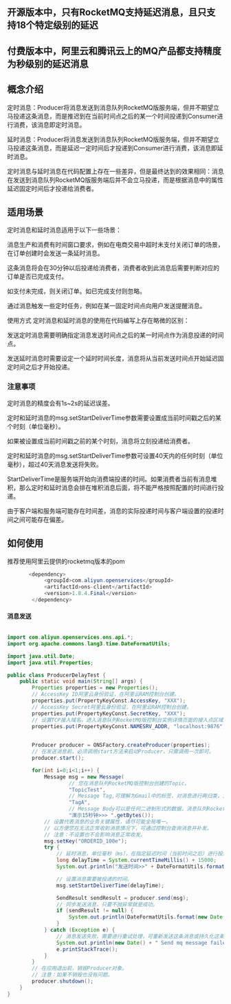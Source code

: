 ## 开源版本中，只有RocketMQ支持延迟消息，且只支持18个特定级别的延迟
## 付费版本中，阿里云和腾讯云上的MQ产品都支持精度为秒级别的延迟消息

## 概念介绍

定时消息：Producer将消息发送到消息队列RocketMQ版服务端，但并不期望立马投递这条消息，而是推迟到在当前时间点之后的某一个时间投递到Consumer进行消费，该消息即定时消息。

延时消息：Producer将消息发送到消息队列RocketMQ版服务端，但并不期望立马投递这条消息，而是延迟一定时间后才投递到Consumer进行消费，该消息即延时消息。

定时消息与延时消息在代码配置上存在一些差异，但是最终达到的效果相同：消息在发送到消息队列RocketMQ版服务端后并不会立马投递，而是根据消息中的属性延迟固定时间后才投递给消费者。

## 适用场景

定时消息和延时消息适用于以下一些场景：

消息生产和消费有时间窗口要求，例如在电商交易中超时未支付关闭订单的场景，在订单创建时会发送一条延时消息。

这条消息将会在30分钟以后投递给消费者，消费者收到此消息后需要判断对应的订单是否已完成支付。

如支付未完成，则关闭订单。如已完成支付则忽略。

通过消息触发一些定时任务，例如在某一固定时间点向用户发送提醒消息。

使用方式
定时消息和延时消息的使用在代码编写上存在略微的区别：

发送定时消息需要明确指定消息发送时间点之后的某一时间点作为消息投递的时间点。

发送延时消息时需要设定一个延时时间长度，消息将从当前发送时间点开始延迟固定时间之后才开始投递。

### 注意事项
定时消息的精度会有1s~2s的延迟误差。

定时和延时消息的msg.setStartDeliverTime参数需要设置成当前时间戳之后的某个时刻（单位毫秒）。

如果被设置成当前时间戳之前的某个时刻，消息将立刻投递给消费者。

定时和延时消息的msg.setStartDeliverTime参数可设置40天内的任何时刻（单位毫秒），超过40天消息发送将失败。

StartDeliverTime是服务端开始向消费端投递的时间。如果消费者当前有消息堆积，那么定时和延时消息会排在堆积消息后面，将不能严格按照配置的时间进行投递。

由于客户端和服务端可能存在时间差，消息的实际投递时间与客户端设置的投递时间之间可能存在偏差。

## 如何使用
推荐使用阿里云提供的rocketmq版本的pom

```java
       <dependency>
            <groupId>com.aliyun.openservices</groupId>
            <artifactId>ons-client</artifactId>
            <version>1.8.4.Final</version>
        </dependency>

```

#### 消息发送 


```java

import com.aliyun.openservices.ons.api.*;
import org.apache.commons.lang3.time.DateFormatUtils;

import java.util.Date;
import java.util.Properties;

public class ProducerDelayTest {
    public static void main(String[] args) {
        Properties properties = new Properties();
        // AccessKey ID阿里云身份验证，在阿里云RAM控制台创建。
        properties.put(PropertyKeyConst.AccessKey, "XXX");
        // AccessKey Secret阿里云身份验证，在阿里云RAM控制台创建。
        properties.put(PropertyKeyConst.SecretKey, "XXX");
        // 设置TCP接入域名，进入消息队列RocketMQ版控制台实例详情页面的接入点区域查看。
        properties.put(PropertyKeyConst.NAMESRV_ADDR, "localhost:9876");
        

        Producer producer = ONSFactory.createProducer(properties);
        // 在发送消息前，必须调用start方法来启动Producer，只需调用一次即可。
        producer.start();

        for(int i=0;i<1;i++) {
            Message msg = new Message(
                    // 您在消息队列RocketMQ版控制台创建的Topic。
                    "TopicTest",
                    // Message Tag,可理解为Gmail中的标签，对消息进行再归类，方便Consumer指定过滤条件在消息队列RocketMQ版服务器过滤。
                    "TagA",
                    // Message Body可以是任何二进制形式的数据，消息队列RocketMQ版不做任何干预，需要Producer与Consumer协商好一致的序列化和反序列化方式。
                    "演示15秒钟>>> ".getBytes());
            // 设置代表消息的业务关键属性，请尽可能全局唯一。
            // 以方便您在无法正常收到消息情况下，可通过控制台查询消息并补发。
            // 注意：不设置也不会影响消息正常收发。
            msg.setKey("ORDERID_100e");
            try {
                // 延时消息，单位毫秒（ms），在指定延迟时间（当前时间之后）进行投递，例如消息在15秒后投递。
                long delayTime = System.currentTimeMillis() + 15000;
                System.out.println("发送时间>>" + DateFormatUtils.format(new Date(), "yyyy-MM-dd HH:mm:ss"));

                // 设置消息需要被投递的时间。
                msg.setStartDeliverTime(delayTime);

                SendResult sendResult = producer.send(msg);
                // 同步发送消息，只要不抛异常就是成功。
                if (sendResult != null) {
                    System.out.println(DateFormatUtils.format(new Date(), "yyyy-MM-dd HH:mm:ss") + " Send mq message success. Topic is:" + msg.getTopic() + " msgId is: " + sendResult.getMessageId());
                }
            } catch (Exception e) {
                // 消息发送失败，需要进行重试处理，可重新发送这条消息或持久化这条数据进行补偿处理。
                System.out.println(new Date() + " Send mq message failed. Topic is:" + msg.getTopic());
                e.printStackTrace();
            }
        }
        // 在应用退出前，销毁Producer对象。
        // 注意：如果不销毁也没有问题。
        producer.shutdown();
    }
}           


```


